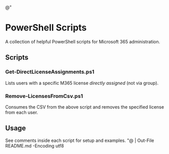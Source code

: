 @"
# PowerShell Scripts

A collection of helpful PowerShell scripts for Microsoft 365 administration.

## Scripts

### Get-DirectLicenseAssignments.ps1
Lists users with a specific M365 license *directly assigned* (not via group).

### Remove-LicensesFromCsv.ps1
Consumes the CSV from the above script and removes the specified license from each user.

## Usage
See comments inside each script for setup and examples.
"@ | Out-File README.md -Encoding utf8

